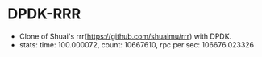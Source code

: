 # DPDK-RRR
- Clone of Shuai's rrr(https://github.com/shuaimu/rrr) with DPDK.
- stats:
 time: 100.000072, count: 10667610, rpc per sec: 106676.023326
